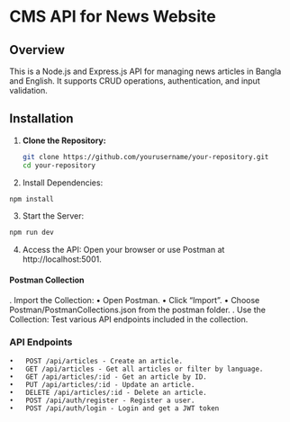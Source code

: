 
# CMS API for News Website

## Overview

This is a Node.js and Express.js API for managing news articles in Bangla and English. It supports CRUD operations, authentication, and input validation.

## Installation

1. **Clone the Repository:**

   ```bash
   git clone https://github.com/yourusername/your-repository.git
   cd your-repository
   ```
2.	Install Dependencies:
```bash
npm install
```
3. Start the Server:
```bash
npm run dev
```
4. Access the API:
 Open your browser or use Postman at http://localhost:5001.

#### Postman Collection

.	Import the Collection:
	•	Open Postman.
	•	Click “Import”.
	•	Choose Postman/PostmanCollections.json from the postman folder.
.	Use the Collection:
Test various API endpoints included in the collection.

### API Endpoints

	•	POST /api/articles - Create an article.
	•	GET /api/articles - Get all articles or filter by language.
	•	GET /api/articles/:id - Get an article by ID.
	•	PUT /api/articles/:id - Update an article.
	•	DELETE /api/articles/:id - Delete an article.
	•	POST /api/auth/register - Register a user.
	•	POST /api/auth/login - Login and get a JWT token